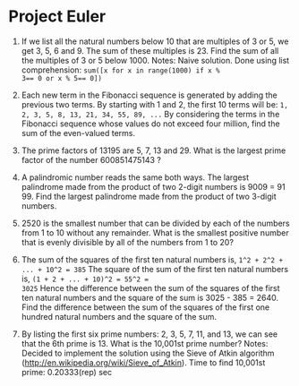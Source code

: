 Project Euler
==============

1) If we list all the natural numbers below 10 that are multiples of 3 or 5, we get 3, 5, 6 and 9. The sum of these multiples is 23. Find the sum of all the multiples of 3 or 5 below 1000.
    Notes: Naive solution.
    Done using list comprehension:
    <code>sum([x for x in range(1000) if x % 3== 0 or x % 5== 0])</code>

2) Each new term in the Fibonacci sequence is generated by adding the previous two terms. By starting with 1 and 2, the first 10 terms will be:
    <code>1, 2, 3, 5, 8, 13, 21, 34, 55, 89, ...</code>
By considering the terms in the Fibonacci sequence whose values do not exceed four million, find the sum of the even-valued terms.

3) The prime factors of 13195 are 5, 7, 13 and 29. What is the largest prime factor of the number 600851475143 ?

4) A palindromic number reads the same both ways. The largest palindrome made from the product of two 2-digit numbers is 9009 = 91 99. Find the largest palindrome made from the product of two 3-digit numbers.

5) 2520 is the smallest number that can be divided by each of the numbers from 1 to 10 without any remainder. What is the smallest positive number that is evenly divisible by all of the numbers from 1 to 20?

6) The sum of the squares of the first ten natural numbers is,
<code>1^2 + 2^2 + ... + 10^2 = 385</code>
The square of the sum of the first ten natural numbers is,
<code>(1 + 2 + ... + 10)^2 = 55^2 = 3025</code>
Hence the difference between the sum of the squares of the first ten natural numbers and the square of the sum is 3025 - 385 = 2640.
Find the difference between the sum of the squares of the first one hundred natural numbers and the square of the sum.

7) By listing the first six prime numbers: 2, 3, 5, 7, 11, and 13, we can see that the 6th prime is 13. What is the 10,001st prime number?
    Notes: Decided to implement the solution using the Sieve of Atkin algorithm (http://en.wikipedia.org/wiki/Sieve_of_Atkin). Time to find 10,001st prime: 0.20333(rep) sec